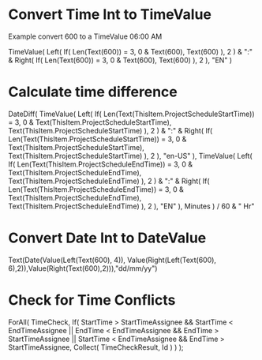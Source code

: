# Convert Time Int to TimeValue

Example convert 600 to a TimeValue 06:00 AM

TimeValue(
    Left(
        If(
            Len(Text(600)) = 3,
            0 & Text(600),
            Text(600)
        ),
        2
    ) & ":" & Right(
        If(
            Len(Text(600)) = 3,
            0 & Text(600),
            Text(600)
        ),
        2
    ),
    "EN"
)

# Calculate time difference

DateDiff(
    TimeValue(
        Left(
            If(
                Len(Text(ThisItem.ProjectScheduleStartTime)) = 3,
                0 & Text(ThisItem.ProjectScheduleStartTime),
                Text(ThisItem.ProjectScheduleStartTime)
            ),
            2
        ) & ":" & Right(
            If(
                Len(Text(ThisItem.ProjectScheduleStartTime)) = 3,
                0 & Text(ThisItem.ProjectScheduleStartTime),
                Text(ThisItem.ProjectScheduleStartTime)
            ),
            2
        ),
        "en-US"
    ),
    TimeValue(
        Left(
            If(
                Len(Text(ThisItem.ProjectScheduleEndTime)) = 3,
                0 & Text(ThisItem.ProjectScheduleEndTime),
                Text(ThisItem.ProjectScheduleEndTime)
            ),
            2
        ) & ":" & Right(
            If(
                Len(Text(ThisItem.ProjectScheduleEndTime)) = 3,
                0 & Text(ThisItem.ProjectScheduleEndTime),
                Text(ThisItem.ProjectScheduleEndTime)
            ),
            2
        ),
        "EN"
    ),
    Minutes
) / 60 & " Hr"

# Convert Date Int to DateValue

Text(Date(Value(Left(Text(600), 4)), Value(Right(Left(Text(600), 6),2)),Value(Right(Text(600),2))),"dd/mm/yy")

# Check for Time Conflicts

ForAll(
    TimeCheck,
    If(
        StartTime > StartTimeAssignee && StartTime < EndTimeAssignee || EndTime < EndTimeAssignee && EndTime > StartTimeAssignee || StartTime < EndTimeAssignee && EndTime > StartTimeAssignee,
        Collect(
            TimeCheckResult,
            Id
        )
    )
);
